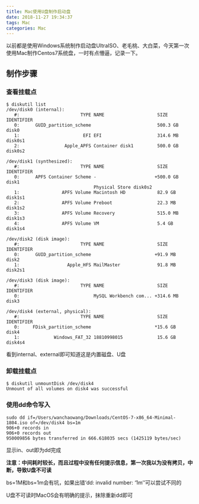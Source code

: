 ```yaml
---
title: Mac使用U盘制作启动盘
date: 2018-11-27 19:34:37
tags: Mac
categories: Mac
---
```

以前都是使用Windows系统制作启动盘UltraISO、老毛桃、大白菜，今天第一次使用Mac制作Centos7系统盘，一时有点懵逼，记录一下。

<!-- more -->

## 制作步骤

### 查看挂载点

```
$ diskutil list
/dev/disk0 (internal):
   #:                       TYPE NAME                    SIZE       IDENTIFIER
   0:      GUID_partition_scheme                         500.3 GB   disk0
   1:                        EFI EFI                     314.6 MB   disk0s1
   2:                 Apple_APFS Container disk1         500.0 GB   disk0s2

/dev/disk1 (synthesized):
   #:                       TYPE NAME                    SIZE       IDENTIFIER
   0:      APFS Container Scheme -                      +500.0 GB   disk1
                                 Physical Store disk0s2
   1:                APFS Volume Macintosh HD            82.9 GB    disk1s1
   2:                APFS Volume Preboot                 22.3 MB    disk1s2
   3:                APFS Volume Recovery                515.0 MB   disk1s3
   4:                APFS Volume VM                      5.4 GB     disk1s4

/dev/disk2 (disk image):
   #:                       TYPE NAME                    SIZE       IDENTIFIER
   0:      GUID_partition_scheme                        +91.9 MB    disk2
   1:                  Apple_HFS MailMaster              91.8 MB    disk2s1

/dev/disk3 (disk image):
   #:                       TYPE NAME                    SIZE       IDENTIFIER
   0:                            MySQL Workbench com... +314.6 MB   disk3

/dev/disk4 (external, physical):
   #:                       TYPE NAME                    SIZE       IDENTIFIER
   0:     FDisk_partition_scheme                        *15.6 GB    disk4
   1:             Windows_FAT_32 18810998015             15.6 GB    disk4s4

```

看到internal、external即可知道这是内置磁盘、U盘

### 卸载挂载点

```
$ diskutil unmountDisk /dev/disk4                                                       
Unmount of all volumes on disk4 was successful

```

### 使用dd命令写入

```
sudo dd if=/Users/wanchaowang/Downloads/CentOS-7-x86_64-Minimal-1804.iso of=/dev/disk4 bs=1m
906+0 records in
906+0 records out
950009856 bytes transferred in 666.618035 secs (1425119 bytes/sec)

```
显示in、out即为dd完成

**注意：中间耗时较长，而且过程中没有任何提示信息，第一次我以为没有拷贝，中断，导致U盘不可读**

bs=1M和bs=1m会有坑，如果出错‘dd: invalid number: ‘1m’’可以尝试不同的

U盘不可读时MacOS会有明确的提示，抹除重新dd即可